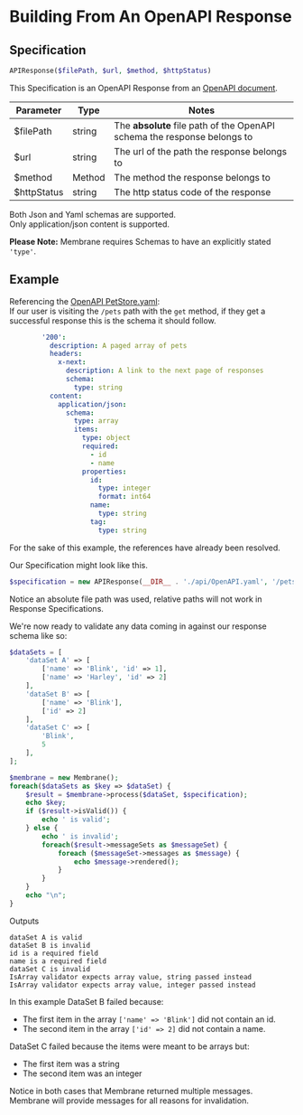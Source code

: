 # Building From An OpenAPI Response

## Specification

```php
APIResponse($filePath, $url, $method, $httpStatus)
```

This Specification is an OpenAPI Response from an [OpenAPI document](https://github.com/OAI/OpenAPI-Specification).

| Parameter   | Type   | Notes                                                                    |
|-------------|--------|--------------------------------------------------------------------------|
| $filePath   | string | The **absolute** file path of the OpenAPI schema the response belongs to |
| $url        | string | The url of the path the response belongs to                              |
| $method     | Method | The method the response belongs to                                       |
| $httpStatus | string | The http status code of the response                                     |

Both Json and Yaml schemas are supported.  
Only application/json content is supported.

**Please Note:** Membrane requires Schemas to have an explicitly stated `'type'`.

## Example

Referencing
the [OpenAPI PetStore.yaml](https://github.com/OAI/OpenAPI-Specification/blob/main/examples/v3.0/petstore.yaml):  
If our user is visiting the `/pets` path with the `get` method, if they get a successful response this is the schema it
should follow.

```yaml
        '200':
          description: A paged array of pets
          headers:
            x-next:
              description: A link to the next page of responses
              schema:
                type: string
          content:
            application/json:
              schema:
                type: array
                items:
                  type: object
                  required:
                    - id
                    - name
                  properties:
                    id:
                      type: integer
                      format: int64
                    name:
                      type: string
                    tag:
                      type: string
```

For the sake of this example, the references have already been resolved.

Our Specification might look like this.

```php
$specification = new APIResponse(__DIR__ . './api/OpenAPI.yaml', '/pets', Method::GET, '200');
```

Notice an absolute file path was used, relative paths will not work in Response Specifications.

We're now ready to validate any data coming in against our response schema like so:

```php
$dataSets = [
    'dataSet A' => [
        ['name' => 'Blink', 'id' => 1],
        ['name' => 'Harley', 'id' => 2]
    ],
    'dataSet B' => [
        ['name' => 'Blink'],
        ['id' => 2]
    ],
    'dataSet C' => [
        'Blink',
        5
    ],
];

$membrane = new Membrane();
foreach($dataSets as $key => $dataSet) {
    $result = $membrane->process($dataSet, $specification);
    echo $key;
    if ($result->isValid()) {
        echo ' is valid';
    } else {
        echo ' is invalid';
        foreach($result->messageSets as $messageSet) {
            foreach ($messageSet->messages as $message) {
                echo $message->rendered();
            }
        }
    }
    echo "\n";
}
```

Outputs

```text
dataSet A is valid
dataSet B is invalid
id is a required field
name is a required field
dataSet C is invalid
IsArray validator expects array value, string passed instead
IsArray validator expects array value, integer passed instead
```

In this example DataSet B failed because:

- The first item in the array `['name' => 'Blink']` did not contain an id.
- The second item in the array `['id' => 2]` did not contain a name.

DataSet C failed because the items were meant to be arrays but:

- The first item was a string
- The second item was an integer

Notice in both cases that Membrane returned multiple messages.  
Membrane will provide messages for all reasons for invalidation.
